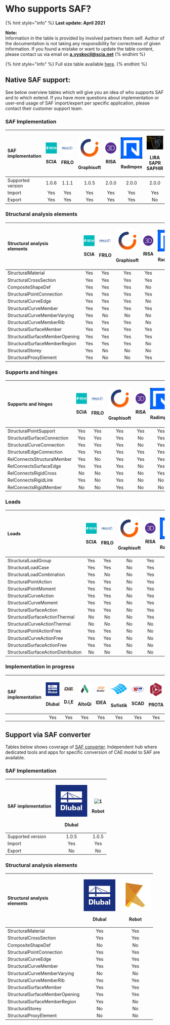 # Who supports SAF?

{% hint style="info" %}
**Last update: April 2021**

**Note:**  
Information in the table is provided by involved partners them self. Author of the documentation is not taking any responsibility for correctness of given information. If you found a mistake or want to update the table content, please contact us via email on **a.vyskocil@scia.net**
{% endhint %}

{% hint style="info" %}
Full size table available [here](https://dev.saf.guide/#Company%20overview_dev.htm%3FTocPath%3D_____2).
{% endhint %}

## Native SAF support:

See below overview tables which will give you an idea of who supports SAF and to which extend. If you have more questions about implementation or user-end usage of SAF import/expert per specific application, please contact their customer support team.

### SAF Implementation

<table>
  <thead>
    <tr>
      <th style="text-align:left"><b>SAF implementation</b>
      </th>
      <th style="text-align:center">
        <p>
          <img src="../.gitbook/assets/1_scia.png" alt="1" />
        </p>
        <p>SCIA</p>
      </th>
      <th style="text-align:center">
        <p>
          <img src="../.gitbook/assets/1_frilo (3).png" alt="1" />
        </p>
        <p>FRILO</p>
      </th>
      <th style="text-align:center">
        <p>
          <img src="../.gitbook/assets/1_grgnay6o_400x400.png" alt="1" />&#x200B;</p>
        <p>Graphisoft</p>
      </th>
      <th style="text-align:center">
        <p>
          <img src="../.gitbook/assets/1_risa (3).png" alt="1" />&#x200B;</p>
        <p>RISA</p>
      </th>
      <th style="text-align:center">
        <p>
          <img src="../.gitbook/assets/1_radimpex.png" alt="1" />&#x200B;</p>
        <p>Radimpex</p>
      </th>
      <th style="text-align:center">
        <p>
          <img src="../.gitbook/assets/1_logo_lira.png" alt="1" />&#x200B;</p>
        <p>LIRA SAPR SAPHIR</p>
      </th>
      <th style="text-align:center">
        <p>
          <img src="../.gitbook/assets/1_axis.png" alt="1" />&#x200B;</p>
        <p>AxisVM</p>
      </th>
      <th style="text-align:center">
        <p>
          <img src="../.gitbook/assets/1_fem-design-logo.png" alt="1" />&#x200B;</p>
        <p>FEM-Design</p>
      </th>
    </tr>
  </thead>
  <tbody>
    <tr>
      <td style="text-align:left">Supported version</td>
      <td style="text-align:center">1.0.6</td>
      <td style="text-align:center">1.1.1</td>
      <td style="text-align:center">1.0.5</td>
      <td style="text-align:center">2.0.0</td>
      <td style="text-align:center">2.0.0</td>
      <td style="text-align:center">2.0.0</td>
      <td style="text-align:center">1.0.9</td>
      <td style="text-align:center">1.0.5</td>
    </tr>
    <tr>
      <td style="text-align:left">Import</td>
      <td style="text-align:center">Yes</td>
      <td style="text-align:center">Yes</td>
      <td style="text-align:center">Yes</td>
      <td style="text-align:center">Yes</td>
      <td style="text-align:center">Yes</td>
      <td style="text-align:center">Yes</td>
      <td style="text-align:center">Yes</td>
      <td style="text-align:center">Yes</td>
    </tr>
    <tr>
      <td style="text-align:left">Export</td>
      <td style="text-align:center">Yes</td>
      <td style="text-align:center">Yes</td>
      <td style="text-align:center">Yes</td>
      <td style="text-align:center">Yes</td>
      <td style="text-align:center">Yes</td>
      <td style="text-align:center">No</td>
      <td style="text-align:center">Yes</td>
      <td style="text-align:center">No</td>
    </tr>
  </tbody>
</table>

### Structural analysis elements

<table>
  <thead>
    <tr>
      <th style="text-align:left"><b>Structural analysis<br />elements</b>
      </th>
      <th style="text-align:center">
        <p>
          <img src="../.gitbook/assets/1_scia.png" alt="1" />
        </p>
        <p>SCIA</p>
      </th>
      <th style="text-align:center">
        <p>
          <img src="../.gitbook/assets/1_frilo (1).png" alt="1" />
        </p>
        <p>FRILO</p>
      </th>
      <th style="text-align:center">
        <p>
          <img src="../.gitbook/assets/1_grgnay6o_400x400.png" alt="1" />&#x200B;</p>
        <p>Graphisoft</p>
      </th>
      <th style="text-align:center">
        <p>
          <img src="../.gitbook/assets/1_risa (1).png" alt="1" />&#x200B;</p>
        <p>RISA</p>
      </th>
      <th style="text-align:center">
        <p>
          <img src="../.gitbook/assets/1_radimpex.png" alt="1" />&#x200B;</p>
        <p>Radimpex</p>
      </th>
      <th style="text-align:center">
        <p>
          <img src="../.gitbook/assets/1_logo_lira.png" alt="1" />&#x200B;</p>
        <p>LIRA SAPR SAPHIR</p>
      </th>
      <th style="text-align:center">
        <p>
          <img src="../.gitbook/assets/1_axis.png" alt="1" />&#x200B;</p>
        <p>AxisVM</p>
      </th>
      <th style="text-align:center">
        <p>
          <img src="../.gitbook/assets/1_fem-design-logo.png" alt="1" />&#x200B;</p>
        <p>FEM-Design</p>
      </th>
    </tr>
  </thead>
  <tbody>
    <tr>
      <td style="text-align:left">StructuralMaterial</td>
      <td style="text-align:center">Yes</td>
      <td style="text-align:center">Yes</td>
      <td style="text-align:center">Yes</td>
      <td style="text-align:center">Yes</td>
      <td style="text-align:center">Yes</td>
      <td style="text-align:center">Yes</td>
      <td style="text-align:center">Yes</td>
      <td style="text-align:center">Yes</td>
    </tr>
    <tr>
      <td style="text-align:left">StructuralCrossSection</td>
      <td style="text-align:center">Yes</td>
      <td style="text-align:center">Yes</td>
      <td style="text-align:center">Yes</td>
      <td style="text-align:center">Yes</td>
      <td style="text-align:center">Yes</td>
      <td style="text-align:center">Yes</td>
      <td style="text-align:center">Yes</td>
      <td style="text-align:center">Yes</td>
    </tr>
    <tr>
      <td style="text-align:left">CompositeShapeDef
        <br />
      </td>
      <td style="text-align:center">Yes</td>
      <td style="text-align:center">Yes</td>
      <td style="text-align:center">Yes</td>
      <td style="text-align:center">No</td>
      <td style="text-align:center">Yes</td>
      <td style="text-align:center">Yes</td>
      <td style="text-align:center">Yes</td>
      <td style="text-align:center">No</td>
    </tr>
    <tr>
      <td style="text-align:left">StructuralPointConnection</td>
      <td style="text-align:center">Yes</td>
      <td style="text-align:center">Yes</td>
      <td style="text-align:center">Yes</td>
      <td style="text-align:center">Yes</td>
      <td style="text-align:center">Yes</td>
      <td style="text-align:center">Yes</td>
      <td style="text-align:center">Yes</td>
      <td style="text-align:center">Yes</td>
    </tr>
    <tr>
      <td style="text-align:left">StructuralCurveEdge</td>
      <td style="text-align:center">Yes</td>
      <td style="text-align:center">Yes</td>
      <td style="text-align:center">Yes</td>
      <td style="text-align:center">No</td>
      <td style="text-align:center">Yes</td>
      <td style="text-align:center">Yes</td>
      <td style="text-align:center">Yes</td>
      <td style="text-align:center">Yes</td>
    </tr>
    <tr>
      <td style="text-align:left">StructuralCurveMember</td>
      <td style="text-align:center">Yes</td>
      <td style="text-align:center">Yes</td>
      <td style="text-align:center">Yes</td>
      <td style="text-align:center">Yes</td>
      <td style="text-align:center">Yes</td>
      <td style="text-align:center">Yes</td>
      <td style="text-align:center">Yes</td>
      <td style="text-align:center">Yes</td>
    </tr>
    <tr>
      <td style="text-align:left">StructuralCurveMemberVarying</td>
      <td style="text-align:center">Yes</td>
      <td style="text-align:center">No</td>
      <td style="text-align:center">No</td>
      <td style="text-align:center">No</td>
      <td style="text-align:center">Yes</td>
      <td style="text-align:center">Yes</td>
      <td style="text-align:center">Yes</td>
      <td style="text-align:center">No</td>
    </tr>
    <tr>
      <td style="text-align:left">StructuralCurveMemberRib</td>
      <td style="text-align:center">Yes</td>
      <td style="text-align:center">Yes</td>
      <td style="text-align:center">Yes</td>
      <td style="text-align:center">No</td>
      <td style="text-align:center">Yes</td>
      <td style="text-align:center">Yes</td>
      <td style="text-align:center">Yes</td>
      <td style="text-align:center">No</td>
    </tr>
    <tr>
      <td style="text-align:left">StructuralSurfaceMember</td>
      <td style="text-align:center">Yes</td>
      <td style="text-align:center">Yes</td>
      <td style="text-align:center">Yes</td>
      <td style="text-align:center">Yes</td>
      <td style="text-align:center">Yes</td>
      <td style="text-align:center">Yes</td>
      <td style="text-align:center">Yes</td>
      <td style="text-align:center">Yes</td>
    </tr>
    <tr>
      <td style="text-align:left">StructuralSurfaceMemberOpening</td>
      <td style="text-align:center">Yes</td>
      <td style="text-align:center">Yes</td>
      <td style="text-align:center">Yes</td>
      <td style="text-align:center">Yes</td>
      <td style="text-align:center">Yes</td>
      <td style="text-align:center">Yes</td>
      <td style="text-align:center">Yes</td>
      <td style="text-align:center">Yes</td>
    </tr>
    <tr>
      <td style="text-align:left">StructuralSurfaceMemberRegion</td>
      <td style="text-align:center">Yes</td>
      <td style="text-align:center">Yes</td>
      <td style="text-align:center">Yes</td>
      <td style="text-align:center">No</td>
      <td style="text-align:center">Yes</td>
      <td style="text-align:center">Yes</td>
      <td style="text-align:center">Yes</td>
      <td style="text-align:center">No</td>
    </tr>
    <tr>
      <td style="text-align:left">StructuralStorey</td>
      <td style="text-align:center">Yes</td>
      <td style="text-align:center">No</td>
      <td style="text-align:center">No</td>
      <td style="text-align:center">No</td>
      <td style="text-align:center">Yes</td>
      <td style="text-align:center">Yes</td>
      <td style="text-align:center">Yes</td>
      <td style="text-align:center">No</td>
    </tr>
    <tr>
      <td style="text-align:left">StructuralProxyElement</td>
      <td style="text-align:center">Yes</td>
      <td style="text-align:center">No</td>
      <td style="text-align:center">No</td>
      <td style="text-align:center">Yes</td>
      <td style="text-align:center">No</td>
      <td style="text-align:center">No</td>
      <td style="text-align:center">No</td>
      <td style="text-align:center">No</td>
    </tr>
  </tbody>
</table>

### Supports and hinges

<table>
  <thead>
    <tr>
      <th style="text-align:left">Supports and hinges</th>
      <th style="text-align:center">
        <p>
          <img src="../.gitbook/assets/1_scia.png" alt="1" />
        </p>
        <p>SCIA</p>
      </th>
      <th style="text-align:center">
        <p>
          <img src="../.gitbook/assets/1_frilo.png" alt="1" />
        </p>
        <p>FRILO</p>
      </th>
      <th style="text-align:center">
        <p>
          <img src="../.gitbook/assets/1_grgnay6o_400x400.png" alt="1" />&#x200B;</p>
        <p>Graphisoft</p>
      </th>
      <th style="text-align:center">
        <p>
          <img src="../.gitbook/assets/1_risa.png" alt="1" />&#x200B;</p>
        <p>RISA</p>
      </th>
      <th style="text-align:center">
        <p>
          <img src="../.gitbook/assets/1_radimpex.png" alt="1" />&#x200B;</p>
        <p>Radimpex</p>
      </th>
      <th style="text-align:center">
        <p>
          <img src="../.gitbook/assets/1_logo_lira.png" alt="1" />&#x200B;</p>
        <p>LIRA SAPR SAPHIR</p>
      </th>
      <th style="text-align:center">
        <p>
          <img src="../.gitbook/assets/1_axis.png" alt="1" />&#x200B;</p>
        <p>AxisVM</p>
      </th>
      <th style="text-align:center">
        <p>
          <img src="../.gitbook/assets/1_fem-design-logo.png" alt="1" />&#x200B;</p>
        <p>FEM-Design</p>
      </th>
    </tr>
  </thead>
  <tbody>
    <tr>
      <td style="text-align:left">StructuralPointSupport</td>
      <td style="text-align:center">Yes</td>
      <td style="text-align:center">Yes</td>
      <td style="text-align:center">Yes</td>
      <td style="text-align:center">Yes</td>
      <td style="text-align:center">Yes</td>
      <td style="text-align:center">No</td>
      <td style="text-align:center">Yes</td>
      <td style="text-align:center">Yes</td>
    </tr>
    <tr>
      <td style="text-align:left">StructuralSurfaceConnection</td>
      <td style="text-align:center">Yes</td>
      <td style="text-align:center">Yes</td>
      <td style="text-align:center">Yes</td>
      <td style="text-align:center">No</td>
      <td style="text-align:center">Yes</td>
      <td style="text-align:center">No</td>
      <td style="text-align:center">Yes</td>
      <td style="text-align:center">Yes</td>
    </tr>
    <tr>
      <td style="text-align:left">StructuralCurveConnection</td>
      <td style="text-align:center">Yes</td>
      <td style="text-align:center">Yes</td>
      <td style="text-align:center">Yes</td>
      <td style="text-align:center">No</td>
      <td style="text-align:center">Yes</td>
      <td style="text-align:center">No</td>
      <td style="text-align:center">Yes</td>
      <td style="text-align:center">Yes</td>
    </tr>
    <tr>
      <td style="text-align:left">StructuralEdgeConnection</td>
      <td style="text-align:center">Yes</td>
      <td style="text-align:center">Yes</td>
      <td style="text-align:center">Yes</td>
      <td style="text-align:center">Yes</td>
      <td style="text-align:center">Yes</td>
      <td style="text-align:center">No</td>
      <td style="text-align:center">Yes</td>
      <td style="text-align:center">Yes</td>
    </tr>
    <tr>
      <td style="text-align:left">RelConnectsStructuralMember</td>
      <td style="text-align:center">Yes</td>
      <td style="text-align:center">No</td>
      <td style="text-align:center">Yes</td>
      <td style="text-align:center">Yes</td>
      <td style="text-align:center">Yes</td>
      <td style="text-align:center">No</td>
      <td style="text-align:center">Yes</td>
      <td style="text-align:center">Yes</td>
    </tr>
    <tr>
      <td style="text-align:left">RelConnectsSurfaceEdge</td>
      <td style="text-align:center">Yes</td>
      <td style="text-align:center">Yes</td>
      <td style="text-align:center">Yes</td>
      <td style="text-align:center">No</td>
      <td style="text-align:center">Yes</td>
      <td style="text-align:center">No</td>
      <td style="text-align:center">Yes</td>
      <td style="text-align:center">Yes</td>
    </tr>
    <tr>
      <td style="text-align:left">RelConnectsRigidCross</td>
      <td style="text-align:center">No</td>
      <td style="text-align:center">No</td>
      <td style="text-align:center">Yes</td>
      <td style="text-align:center">No</td>
      <td style="text-align:center">Yes</td>
      <td style="text-align:center">No</td>
      <td style="text-align:center">Yes</td>
      <td style="text-align:center">No</td>
    </tr>
    <tr>
      <td style="text-align:left">RelConnectsRigidLink</td>
      <td style="text-align:center">Yes</td>
      <td style="text-align:center">No</td>
      <td style="text-align:center">Yes</td>
      <td style="text-align:center">No</td>
      <td style="text-align:center">No</td>
      <td style="text-align:center">No</td>
      <td style="text-align:center">Yes</td>
      <td style="text-align:center">Yes</td>
    </tr>
    <tr>
      <td style="text-align:left">RelConnectsRigidMember</td>
      <td style="text-align:center">No</td>
      <td style="text-align:center">No</td>
      <td style="text-align:center">Yes</td>
      <td style="text-align:center">No</td>
      <td style="text-align:center">No</td>
      <td style="text-align:center">No</td>
      <td style="text-align:center">Yes</td>
      <td style="text-align:center">Yes</td>
    </tr>
  </tbody>
</table>

### Loads

<table>
  <thead>
    <tr>
      <th style="text-align:left"><b>Loads</b>
      </th>
      <th style="text-align:center">
        <p>
          <img src="../.gitbook/assets/1_scia.png" alt="1" />
        </p>
        <p>SCIA</p>
      </th>
      <th style="text-align:center">
        <p>
          <img src="../.gitbook/assets/1_frilo (2).png" alt="1" />
        </p>
        <p>FRILO</p>
      </th>
      <th style="text-align:center">
        <p>
          <img src="../.gitbook/assets/1_grgnay6o_400x400.png" alt="1" />&#x200B;</p>
        <p>Graphisoft</p>
      </th>
      <th style="text-align:center">
        <p>
          <img src="../.gitbook/assets/1_risa (2).png" alt="1" />&#x200B;</p>
        <p>RISA</p>
      </th>
      <th style="text-align:center">
        <p>
          <img src="../.gitbook/assets/1_radimpex.png" alt="1" />&#x200B;</p>
        <p>Radimpex</p>
      </th>
      <th style="text-align:center">
        <p>
          <img src="../.gitbook/assets/1_logo_lira.png" alt="1" />&#x200B;</p>
        <p>LIRA SAPR SAPHIR</p>
      </th>
      <th style="text-align:center">
        <p>
          <img src="../.gitbook/assets/1_axis.png" alt="1" />&#x200B;</p>
        <p>AxisVM</p>
      </th>
      <th style="text-align:center">
        <p>
          <img src="../.gitbook/assets/1_fem-design-logo.png" alt="1" />&#x200B;</p>
        <p>FEM-Design</p>
      </th>
    </tr>
  </thead>
  <tbody>
    <tr>
      <td style="text-align:left">StructuralLoadGroup</td>
      <td style="text-align:center">Yes</td>
      <td style="text-align:center">Yes</td>
      <td style="text-align:center">No</td>
      <td style="text-align:center">Yes</td>
      <td style="text-align:center">Yes</td>
      <td style="text-align:center">No</td>
      <td style="text-align:center">Yes</td>
      <td style="text-align:center">No</td>
    </tr>
    <tr>
      <td style="text-align:left">StructuralLoadCase</td>
      <td style="text-align:center">Yes</td>
      <td style="text-align:center">Yes</td>
      <td style="text-align:center">No</td>
      <td style="text-align:center">Yes</td>
      <td style="text-align:center">Yes</td>
      <td style="text-align:center">Yes</td>
      <td style="text-align:center">Yes</td>
      <td style="text-align:center">No</td>
    </tr>
    <tr>
      <td style="text-align:left">StructuralLoadCombination</td>
      <td style="text-align:center">Yes</td>
      <td style="text-align:center">No</td>
      <td style="text-align:center">No</td>
      <td style="text-align:center">Yes</td>
      <td style="text-align:center">No</td>
      <td style="text-align:center">Yes</td>
      <td style="text-align:center">Yes</td>
      <td style="text-align:center">No</td>
    </tr>
    <tr>
      <td style="text-align:left">StructuralPointAction</td>
      <td style="text-align:center">Yes</td>
      <td style="text-align:center">Yes</td>
      <td style="text-align:center">No</td>
      <td style="text-align:center">Yes</td>
      <td style="text-align:center">Yes</td>
      <td style="text-align:center">Yes</td>
      <td style="text-align:center">Yes</td>
      <td style="text-align:center">No</td>
    </tr>
    <tr>
      <td style="text-align:left">StructuralPointMoment</td>
      <td style="text-align:center">Yes</td>
      <td style="text-align:center">Yes</td>
      <td style="text-align:center">No</td>
      <td style="text-align:center">Yes</td>
      <td style="text-align:center">Yes</td>
      <td style="text-align:center">Yes</td>
      <td style="text-align:center">Yes</td>
      <td style="text-align:center">No</td>
    </tr>
    <tr>
      <td style="text-align:left">StructuralCurveAction</td>
      <td style="text-align:center">Yes</td>
      <td style="text-align:center">Yes</td>
      <td style="text-align:center">No</td>
      <td style="text-align:center">Yes</td>
      <td style="text-align:center">Yes</td>
      <td style="text-align:center">Yes</td>
      <td style="text-align:center">Yes</td>
      <td style="text-align:center">No</td>
    </tr>
    <tr>
      <td style="text-align:left">StructuralCurveMoment</td>
      <td style="text-align:center">Yes</td>
      <td style="text-align:center">Yes</td>
      <td style="text-align:center">No</td>
      <td style="text-align:center">Yes</td>
      <td style="text-align:center">Yes</td>
      <td style="text-align:center">Yes</td>
      <td style="text-align:center">Yes</td>
      <td style="text-align:center">No</td>
    </tr>
    <tr>
      <td style="text-align:left">StructuralSurfaceAction</td>
      <td style="text-align:center">Yes</td>
      <td style="text-align:center">Yes</td>
      <td style="text-align:center">No</td>
      <td style="text-align:center">Yes</td>
      <td style="text-align:center">Yes</td>
      <td style="text-align:center">Yes</td>
      <td style="text-align:center">Yes</td>
      <td style="text-align:center">No</td>
    </tr>
    <tr>
      <td style="text-align:left">StructuralSurfaceActionThermal</td>
      <td style="text-align:center">No</td>
      <td style="text-align:center">No</td>
      <td style="text-align:center">No</td>
      <td style="text-align:center">Yes</td>
      <td style="text-align:center">Yes</td>
      <td style="text-align:center">No</td>
      <td style="text-align:center">Yes</td>
      <td style="text-align:center">No</td>
    </tr>
    <tr>
      <td style="text-align:left">StructuralCurveActionThermal</td>
      <td style="text-align:center">No</td>
      <td style="text-align:center">No</td>
      <td style="text-align:center">No</td>
      <td style="text-align:center">No</td>
      <td style="text-align:center">Yes</td>
      <td style="text-align:center">No</td>
      <td style="text-align:center">Yes</td>
      <td style="text-align:center">No</td>
    </tr>
    <tr>
      <td style="text-align:left">StructuralPointActionFree</td>
      <td style="text-align:center">Yes</td>
      <td style="text-align:center">Yes</td>
      <td style="text-align:center">No</td>
      <td style="text-align:center">No</td>
      <td style="text-align:center">Yes</td>
      <td style="text-align:center">Yes</td>
      <td style="text-align:center">Yes</td>
      <td style="text-align:center">No</td>
    </tr>
    <tr>
      <td style="text-align:left">StructuralCurveActionFree</td>
      <td style="text-align:center">Yes</td>
      <td style="text-align:center">Yes</td>
      <td style="text-align:center">No</td>
      <td style="text-align:center">No</td>
      <td style="text-align:center">Yes</td>
      <td style="text-align:center">Yes</td>
      <td style="text-align:center">Yes</td>
      <td style="text-align:center">No</td>
    </tr>
    <tr>
      <td style="text-align:left">StructuralSurfaceActionFree</td>
      <td style="text-align:center">Yes</td>
      <td style="text-align:center">Yes</td>
      <td style="text-align:center">No</td>
      <td style="text-align:center">No</td>
      <td style="text-align:center">Yes</td>
      <td style="text-align:center">Yes</td>
      <td style="text-align:center">Yes</td>
      <td style="text-align:center">No</td>
    </tr>
    <tr>
      <td style="text-align:left">StructuralSurfaceActionDistribution</td>
      <td style="text-align:center">No</td>
      <td style="text-align:center">No</td>
      <td style="text-align:center">No</td>
      <td style="text-align:center">No</td>
      <td style="text-align:center">No</td>
      <td style="text-align:center">No</td>
      <td style="text-align:center">No</td>
      <td style="text-align:center">No</td>
    </tr>
  </tbody>
</table>

### Implementation in progress

<table>
  <thead>
    <tr>
      <th style="text-align:left"><b>SAF implementation</b>
      </th>
      <th style="text-align:center">
        <p>
          <img src="../.gitbook/assets/1_dlubal (1).png" alt="1" />
        </p>
        <p>Dlubal</p>
      </th>
      <th style="text-align:center">
        <p>
          <img src="../.gitbook/assets/1_die.png" alt="1" />
        </p>
        <p>D.I,E</p>
      </th>
      <th style="text-align:center">
        <p>
          <img src="../.gitbook/assets/1_alto.png" alt="1" />&#x200B;</p>
        <p>AltoQi</p>
      </th>
      <th style="text-align:center">
        <p>
          <img src="../.gitbook/assets/1_idea.png" alt="1" />&#x200B;</p>
        <p>IDEA</p>
      </th>
      <th style="text-align:center">
        <p>
          <img src="../.gitbook/assets/1_sofistik.png" alt="1" />&#x200B;</p>
        <p>Sofistik</p>
      </th>
      <th style="text-align:center">
        <p>
          <img src="../.gitbook/assets/1_scad.png" alt="1" />
        </p>
        <p>SCAD</p>
      </th>
      <th style="text-align:center">
        <p>
          <img src="../.gitbook/assets/1_prota.png" alt="1" />
        </p>
        <p>PROTA</p>
      </th>
    </tr>
  </thead>
  <tbody>
    <tr>
      <td style="text-align:left"></td>
      <td style="text-align:center">Yes</td>
      <td style="text-align:center">Yes</td>
      <td style="text-align:center">Yes</td>
      <td style="text-align:center">Yes</td>
      <td style="text-align:center">Yes</td>
      <td style="text-align:center">Yes</td>
      <td style="text-align:center">Yes</td>
    </tr>
  </tbody>
</table>

## Support via SAF converter

Tables below shows coverage of [SAF converter](https://safconverter.structuraltoolkit.com/rfem). Independent hub where dedicated tools and apps for specific conversion of CAE model to SAF are available.

### SAF Implementation

<table>
  <thead>
    <tr>
      <th style="text-align:left"><b>SAF implementation</b>
      </th>
      <th style="text-align:center">
        <p>
          <img src="../.gitbook/assets/1_dlubal.png" alt="1" />
        </p>
        <p>Dlubal</p>
      </th>
      <th style="text-align:center">
        <p>
          <img src="../.gitbook/assets/1_robot (1).png" alt="1" />
        </p>
        <p>Robot</p>
      </th>
    </tr>
  </thead>
  <tbody>
    <tr>
      <td style="text-align:left">Supported version</td>
      <td style="text-align:center">1.0.5</td>
      <td style="text-align:center">1.0.5</td>
    </tr>
    <tr>
      <td style="text-align:left">Import</td>
      <td style="text-align:center">Yes</td>
      <td style="text-align:center">Yes</td>
    </tr>
    <tr>
      <td style="text-align:left">Export</td>
      <td style="text-align:center">No</td>
      <td style="text-align:center">No</td>
    </tr>
  </tbody>
</table>

### Structural analysis elements

<table>
  <thead>
    <tr>
      <th style="text-align:left"><b>Structural analysis<br />elements</b>
      </th>
      <th style="text-align:center">
        <p>
          <img src="../.gitbook/assets/1_dlubal (2).png" alt="1" />
        </p>
        <p>Dlubal</p>
      </th>
      <th style="text-align:center">
        <p>
          <img src="../.gitbook/assets/1_robot.png" alt="1" />
        </p>
        <p>Robot</p>
      </th>
    </tr>
  </thead>
  <tbody>
    <tr>
      <td style="text-align:left">StructuralMaterial</td>
      <td style="text-align:center">Yes</td>
      <td style="text-align:center">Yes</td>
    </tr>
    <tr>
      <td style="text-align:left">StructuralCrossSection</td>
      <td style="text-align:center">Yes</td>
      <td style="text-align:center">Yes</td>
    </tr>
    <tr>
      <td style="text-align:left">CompositeShapeDef</td>
      <td style="text-align:center">No</td>
      <td style="text-align:center">No</td>
    </tr>
    <tr>
      <td style="text-align:left">StructuralPointConnection</td>
      <td style="text-align:center">Yes</td>
      <td style="text-align:center">Yes</td>
    </tr>
    <tr>
      <td style="text-align:left">StructuralCurveEdge</td>
      <td style="text-align:center">Yes</td>
      <td style="text-align:center">Yes</td>
    </tr>
    <tr>
      <td style="text-align:left">StructuralCurveMember</td>
      <td style="text-align:center">Yes</td>
      <td style="text-align:center">Yes</td>
    </tr>
    <tr>
      <td style="text-align:left">StructuralCurveMemberVarying</td>
      <td style="text-align:center">No</td>
      <td style="text-align:center">No</td>
    </tr>
    <tr>
      <td style="text-align:left">StructuralCurveMemberRib</td>
      <td style="text-align:center">Yes</td>
      <td style="text-align:center">Yes</td>
    </tr>
    <tr>
      <td style="text-align:left">StructuralSurfaceMember</td>
      <td style="text-align:center">Yes</td>
      <td style="text-align:center">Yes</td>
    </tr>
    <tr>
      <td style="text-align:left">StructuralSurfaceMemberOpening</td>
      <td style="text-align:center">Yes</td>
      <td style="text-align:center">Yes</td>
    </tr>
    <tr>
      <td style="text-align:left">StructuralSurfaceMemberRegion</td>
      <td style="text-align:center">Yes</td>
      <td style="text-align:center">No</td>
    </tr>
    <tr>
      <td style="text-align:left">StructuralStorey</td>
      <td style="text-align:center">No</td>
      <td style="text-align:center">No</td>
    </tr>
    <tr>
      <td style="text-align:left">StructuralProxyElement</td>
      <td style="text-align:center">No</td>
      <td style="text-align:center">No</td>
    </tr>
  </tbody>
</table>


